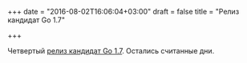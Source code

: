 +++
date = "2016-08-02T16:06:04+03:00"
draft = false
title = "Релиз кандидат Go 1.7"

+++

<p>Четвертый <a href="https://groups.google.com/forum/#!topic/golang-nuts/8B2nAEz8UN0">релиз кандидат Go 1.7</a>. Остались считанные дни.</p>

